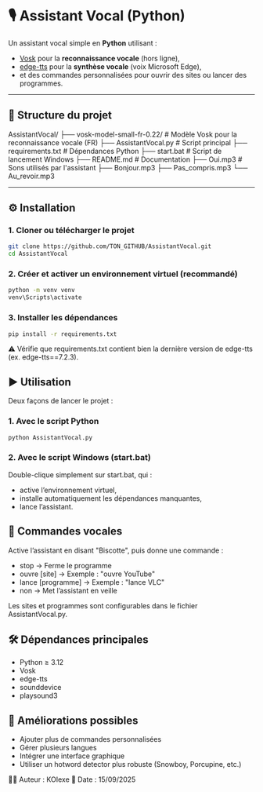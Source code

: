 # 🎙️ Assistant Vocal (Python)

Un assistant vocal simple en **Python** utilisant :
- [Vosk](https://alphacephei.com/vosk/) pour la **reconnaissance vocale** (hors ligne),
- [edge-tts](https://github.com/rany2/edge-tts) pour la **synthèse vocale** (voix Microsoft Edge),
- et des commandes personnalisées pour ouvrir des sites ou lancer des programmes.

---

## 📂 Structure du projet

AssistantVocal/
├── vosk-model-small-fr-0.22/ # Modèle Vosk pour la reconnaissance vocale (FR)
├── AssistantVocal.py # Script principal
├── requirements.txt # Dépendances Python
├── start.bat # Script de lancement Windows
├── README.md # Documentation
├── Oui.mp3 # Sons utilisés par l'assistant
├── Bonjour.mp3
├── Pas_compris.mp3
└── Au_revoir.mp3

---

## ⚙️ Installation

### 1. Cloner ou télécharger le projet
```bash
git clone https://github.com/TON_GITHUB/AssistantVocal.git
cd AssistantVocal
```

### 2. Créer et activer un environnement virtuel (recommandé)
```bash
python -m venv venv
venv\Scripts\activate
```

### 3. Installer les dépendances
```bash
pip install -r requirements.txt
```
⚠️ Vérifie que requirements.txt contient bien la dernière version de edge-tts (ex. edge-tts==7.2.3).

## ▶️ Utilisation
Deux façons de lancer le projet :

### 1. Avec le script Python
```bash
python AssistantVocal.py
```
### 2. Avec le script Windows (start.bat)
Double-clique simplement sur start.bat, qui :
* active l’environnement virtuel,
* installe automatiquement les dépendances manquantes,
* lance l’assistant.

## 🎤 Commandes vocales
Active l’assistant en disant "Biscotte", puis donne une commande :
* stop → Ferme le programme
* ouvre [site] → Exemple : "ouvre YouTube"
* lance [programme] → Exemple : "lance VLC"
* non → Met l’assistant en veille

Les sites et programmes sont configurables dans le fichier AssistantVocal.py.

## 🛠️ Dépendances principales
* Python ≥ 3.12
* Vosk
* edge-tts
* sounddevice
* playsound3

## 🚀 Améliorations possibles
* Ajouter plus de commandes personnalisées
* Gérer plusieurs langues
* Intégrer une interface graphique
* Utiliser un hotword detector plus robuste (Snowboy, Porcupine, etc.)

👨‍💻 Auteur : KOIexe
📅 Date : 15/09/2025